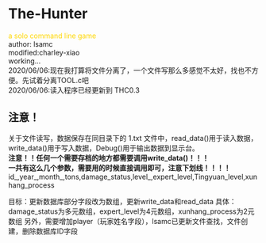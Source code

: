 # The-Hunter   
<font color=gold>a solo command line game</font>   
author: lsamc    
modified:charley-xiao     
working...    
2020/06/06:现在我打算将文件分离了，一个文件写那么多感觉不太好，找也不方便。先试着分离TOOL.c吧    
2020/06/06:读入程序已经更新到 THC0.3

## 注意！  
关于文件读写，数据保存在同目录下的 1.txt 文件中，read_data()用于读入数据，write_data()用于写入数据，Debug()用于输出数据到显示台。  
**注意！！任何一个需要存档的地方都需要调用write_data()！！！**  
**一共有这么几个参数，需要用的时候直接调用即可，注意下划线！！！！**  
id_,year_,month_,tons,damage_status,level_,expert_level,Tingyuan_level,xunhang_process

目标：更新数据库部分字段改为数组，更新write_data和read_data
具体：damage_status为多元数组，expert_level为4元数组，xunhang_process为2元数组
另外，需要增加player（玩家姓名字段），lsamc已更新文件查找，文件创建，删除数据库ID字段

